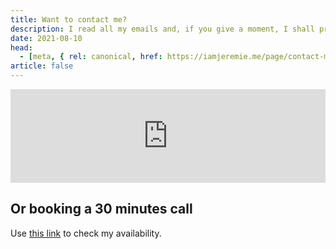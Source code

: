 ```yaml
---
title: Want to contact me?
description: I read all my emails and, if you give a moment, I shall promptly reply to you. Talk to you soon!
date: 2021-08-10
head:
  - [meta, { rel: canonical, href: https://iamjeremie.me/page/contact-me/ }]
article: false
---
```


<iframe class="contact-form"
  src="https://tally.so/embed/3yP7pp?alignLeft=1&hideTitle=1&transparentBackground=1"
  width="100%"
  frameborder="0"
  marginheight="0"
  marginwidth="0"
  title="A question? Contact me!">
</iframe>

## Or booking a 30 minutes call

Use [this link](https://calendly.com/iamjeremie) to check my availability.
